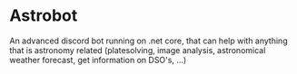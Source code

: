 # Astrobot
An advanced discord bot running on .net core, that can help with anything that is astronomy related (platesolving, image analysis, astronomical weather forecast, get information on DSO's, ...)
